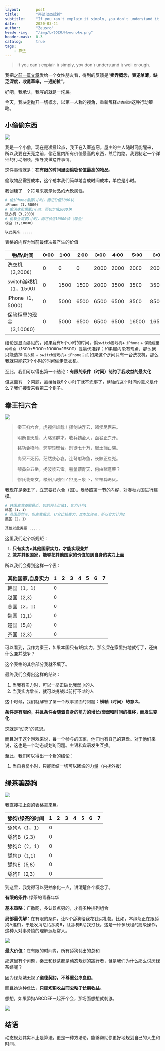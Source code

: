 ```yaml
---
layout:       post
title:        "再谈动态规划"
subtitle:     "If you can't explain it simply, you don't understand it well enough."
date:         2020-03-14
author:       "Zeusro"
header-img:   "/img/b/2020/Mononoke.png"
header-mask:  0.3
catalog:      true
tags:
    - 算法
---
```


> If you can't explain it simply, you don't understand it well enough.


我把[之前一篇文章]()发给一个女性朋友看，得到的反馈是“**卖弄概念，表述单薄，缺乏深度，收尾草率，一通胡扯**”。

好吧，我承认，我写的就是一坨屎。

今天，我决定抛开一切概念，以第一人称的视角，重新解释`动态规划`这种行动策略。

## 小偷偷东西

![](/img/in-post/dynamic-optimization/偷.gif)

我是一个小偷，现在是凌晨12点，我正在入室盗窃。屋主的主人随时可能醒来，所以我要在天亮之前，偷窃屋内所有价值最高的东西，然后跑路。我要制定一个详细的行动纲领，指导我做这件事情。

这件事情就是：**在有限的时间里面偷窃价值最高的物品**。

偷取物品需要成本，这个成本我们简单地当成时间成本，单位是小时。

我创建了一个符号来表示物品的大致属性。

```bash
# 偷iPhone需要1小时，而它价值5000块
iPhone（1，5000）
# 偷洗衣机需要3小时，而它价值2000块
洗衣机（3,2000）
# 偷现金需要1小时，而它价值10000块（现金）
现金（1,10000）

以此类推......
```

表格的内容为当前最佳决策产生的价值

物品\时间 | 0:00|1:00|2:00|3:00|4:00|5:00|6:00
---|---|---|---|---|---|---|---
洗衣机（3,2000）|0|0|0|2000|2000|2000|2000
switch游戏机（1，1500）|0|1500|1500|2000|3500|3500|3500
iPhone（1，5000）|0|5000|6500|6500|6500|8500|8500
保险柜里的现金（3,10000）|0|5000|6500|6500|6500|16500|16500

结论是显而易见的，如果我有5个小时的时间，偷`switch游戏机`+ `iPhone` + `保险柜里的现金`（1500+5000+10000=16500）是最优选择；如果屋内没有现金，那么我只能选择 `洗衣机` + `switch游戏机`+ `iPhone`；而如果这个房间只有一台洗衣机，那么我就只能花3个小时的时间偷走洗衣机。

至此，我们可以得出第一个结论：**有限的条件（时间）制约了我收益的最大化**

但这里有一个问题，直接给我5个小时干就不完事了，横轴的这个时间的意义是什么？我们接着来看第二个例子。

## 秦王扫六合

![](/img/in-post/dynamic-optimization/seven-kingdom.jpg)

> 秦王扫六合，虎视何雄哉！挥剑决浮云，诸侯尽西来。
> 
> 明断自天启，大略驾群才。收兵铸金人，函谷正东开。
> 
> 铭功会稽岭，骋望琅琊台。刑徒七十万，起土骊山隈。
> 
> 尚采不死药，茫然使心哀。连弩射海鱼，长鲸正崔嵬。
> 
> 额鼻象五岳，扬波喷云雷。鬐鬣蔽青天，何由睹蓬莱？
> 
> 徐氏载秦女，楼船几时回？但见三泉下，金棺葬寒灰。

我现在是秦王了，立志要扫六合（国）。我参照第一节的内容，对春秋六国进行建模。

```bash
# 韩国离我秦国最近，它的领土价值1，实力计为1
韩国（1，1）
# 燕国虽然小，但离我很远，打它比较费力，成本比较高，所以实力计为2
燕国（2，1）

其他以此类推......
```

这里我们定个新规矩：
1. **只有实力>其他国家实力，才能实现兼并**
2. **兼并其他国家，能够把其他国家的价值加到自身的实力上面**

所以我们会得到这样一个表：

其他国家\自身实力 |1|2|3|4|5|6|7
---|---|---|---|---|---|---|---
韩国（1，1）|0
赵国（2,3）|0
燕国（2，1）|0
魏国（1,1）|0
楚国（5,8）|0
齐国（2,3）|0

可以看到，我作为秦王，如果本国只有1的实力，那么呆在家里扫地就行了，还搞什么兼并战争？

这个表格的其余部分我就不填了。

最终我们会得出这样的结论：

1. 当我有实力时，可以一举击破比我弱小的人
2. 当我实力增长，就可以挑战以前打不过的人

这个时候，我们就解答了第一个故事里面的问题：**横轴（时间）的意义**。

**条件是有限的，并且条件会随着自身的能力的增长/衰弱和时间的推移，而发生变化**

这就是“动态”的意思。

而且对于这个游戏来说，每一个参与的国家，他们也有自己的算盘。对于他们来说，这也是一个动态规划的问题。主语和宾语发生互换。

至此，我们可以得出一个新的结论：
1. 当自身弱小时，只能团结一切可以团结的力量（内援外援）

## 绿茶骗舔狗

![](/img/in-post/dynamic-optimization/r4.jpg)

我直接把上面的表格拿来用。

舔狗\绿茶的时间|1|2|3|4|5|6|7
---|---|---|---|---|---|---|---
舔狗A（1，1）|0
舔狗B（2,3）|0
舔狗C（2，1）|0
舔狗D（1,1）|0
舔狗E（5,8）|0
舔狗F（2,3）|0

到这里，我觉得可以更抽象化一点，讲清楚各个概念了。

**有限的条件**: 绿茶的青春年华

**基本策略**：广撒网，多认识点男的，才有多种排列组合

**局部最优解**：在有限的条件，让N个舔狗给我花钱买礼物。比如，本绿茶正在跟舔狗A逛街，于是发消息给舔狗B，让舔狗B给我打钱。这是一种多线程的高级操作，这种人对事务锁的理解远超常人。

![](/img/in-post/dynamic-optimization/shy.gif)


**最大价值**：在有限的时间内，所有舔狗付出的总和


那这里有个问题，秦王和绿茶都是动态规划的践行者，但是我们为什么那么讨厌绿茶婊呢？

因为绿茶婊无视了**道德契约，不尊重公序良俗**。

而且她这种做法，**只顾短期收益而忽略了长期收益**。

想想，如果舔狗ABCDEF一起开个会，那场面想想就刺激。

![](/img/in-post/dynamic-optimization/lv.jpg)


## 结语

动态规划其实不止是算法，更是一种方法论，能够帮助你更好地规划自己的人生和时间。
